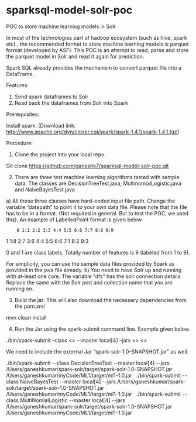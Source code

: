 # sparksql-model-solr-poc
POC to store machine learning models in Solr

In most of the technologies part of hadoop ecosystem (such as hive, spark etc) , the recommended format to store machine learning models is parquet format (developed by ASF). This POC is an attempt to read, parse and store the parquet model in Solr and read it again for prediction.

Spark SQL already provides the mechanism to convert parquet file into a DataFrame.

Features:

1) Send spark dataframes to Solr
2) Read back the dataframes from Solr into Spark

Prerequisites:

Install spark. [Download link: http://www.apache.org/dyn/closer.cgi/spark/spark-1.4.1/spark-1.4.1.tgz]

Procedure:

1)	Clone the project into your local repo. 

Git clone https://github.com/ganeshk7/sparksql-model-solr-poc.git

2)	There are three test machine learning algorithms tested with sample data. The classes are DecisionTreeTest.java, MultinomialLogistic.java and NaiveBayesTest.java

a)	All these three classes have hard-coded input file path. Change the variable “datapath” to point it to your own data file. Please note that the file has to be in a <LabelledPoint> format. (Not required in general. But to test the POC, we used this). An example of LabelledPoint format is given below

		0 1:1 2:2 3:3 4:4 5:5 6:6 7:7 8:8 9:9
1 1:8 2:7 3:6 4:4 5:5 6:6 7:1 8:2 9:3

0 and 1 are class labels. Totally number of features is 9 (labeled from 1 to 9).

For simplicity, you can use the sample data files provided by Spark as provided in the java file already.
b)	You need to have Solr up and running with at-least one core. The variable “dfs” has the solr connection details. Replace the same with the Solr port and collection name that you are running on.

3)	Build the jar: This will also download the necessary dependencies from the pom.xml

mvn clean install


4)	Run the Jar using the spark-submit command line. Example given below.

./bin/spark-submit –class <<ClassName>> --master local[4] –jars <<ExternalJars>> <<Jar containing your class>>

We need to include the external Jar “spark-solr-1.0-SNAPSHOT.jar” as well. 

./bin/spark-submit --class DecisionTreeTest --master local[4] --jars /Users/ganeshkumar/spark-solr/target/spark-solr-1.0-SNAPSHOT.jar /Users/ganeshkumar/myCode/ML1/target/ml1-1.0.jar
 
./bin/spark-submit --class NaiveBayesTest --master local[4] --jars /Users/ganeshkumar/spark-solr/target/spark-solr-1.0-SNAPSHOT.jar /Users/ganeshkumar/myCode/ML1/target/ml1-1.0.jar
 
./bin/spark-submit --class MultiNomialLogistic --master local[4] --jars /Users/ganeshkumar/spark-solr/target/spark-solr-1.0-SNAPSHOT.jar /Users/ganeshkumar/myCode/ML1/target/ml1-1.0.jar



